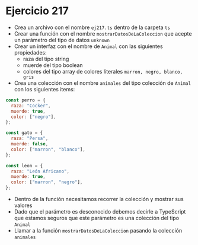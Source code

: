 # Ejercicio 217

- Crea un archivo con el nombre `ej217.ts` dentro de la carpeta `ts`
- Crear una función con el nombre `mostrarDatosDeLaColeccion` que acepte un parámetro del tipo de datos `unknown`
- Crear un interfaz con el nombre de `Animal` con las siguientes propiedades:
  - raza del tipo string
  - muerde del tipo boolean
  - colores del tipo array de colores literales `marron, negro, blanco, gris`
- Crea una colección con el nombre `animales` del tipo colección de `Animal` con los siguientes items:

```javascript
const perro = {
  raza: "Cocker",
  muerde: true,
  color: ["negro"],
};

const gato = {
  raza: "Persa",
  muerde: false,
  color: ["marron", "blanco"],
};

const leon = {
  raza: "León Africano",
  muerde: true,
  color: ["marron", "negro"],
};
```

- Dentro de la función necesitamos recorrer la colección y mostrar sus valores
- Dado que el parámetro es desconocido debemos decirle a TypeScript que estamos seguros que este parámetro es una colección del tipo `Animal`
- Llamar a la función `mostrarDatosDeLaColeccion` pasando la colección `animales`
